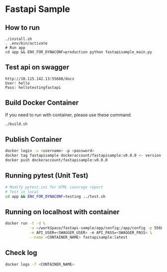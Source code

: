 # Fastapi Sample

## How to run

~~~bash=
./install.sh
. .env/bin/activate
# Run app
cd app && ENV_FOR_DYNACONF=production python fastapisample_main.py
~~~

## Test api on swagger

```
http://10.115.142.13:55688/docs
User: hello
Pass: hellotestingfastapi
```

## Build Docker Container

If you need to run with container, please use these command.

```bash
./build.sh
```

## Publish Container

```bash
docker login -u <username> -p <password>
docker tag fastapisample dockeraccount/fastapisample:v0.0.0 <- version what you want
docker push dockeraccount/fastapisample:v0.0.0
```

## Running pytest (Unit Test)

```bash
# Modify pytest.ini for HTML coverage report
# Test in local
cd app && ENV_FOR_DYNACONF=testing ../test.sh
```

## Running on localhost with container

```bash
docker run -t -d \
           -v ~/workSpace/fastapi-sample/app/config:/app/config -p 55688:55688 \
           -e API_USER=<SWAGGER_USER> -e API_PASS=<SWAGGER_PASS> \
           --name <CONTAINER_NAME> fastapisample:latest
```

## Check log

```bash
docker logs -f <CONTAINER_NAME>
```
